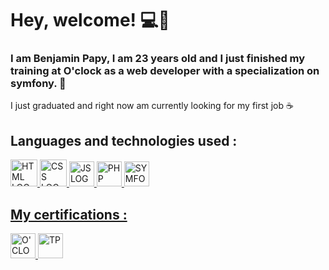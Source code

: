 # Hey, welcome! :computer::wave: 

### I am Benjamin Papy, I am 23 years old and I just finished my training at O'clock as a web developer with a specialization on symfony. 🐘

I just graduated and right now am currently looking for my first job :coffee:

## Languages and technologies used :
<p>
    <a href="https://developer.mozilla.org/fr/docs/Web/HTML">
        <img height="43px" width="43px"alt="HTML LOGO" src="https://cdn.pixabay.com/photo/2017/08/05/11/16/logo-2582748_1280.png" height="50px"
    </a>
    <a href="https://developer.mozilla.org/fr/docs/Web/CSS">
        <img height="43px" width="43px"alt="CSS LOGO" src="https://cdn.pixabay.com/photo/2017/08/05/11/16/logo-2582747_960_720.png" height="50px"
    </a>
    <a href="https://developer.mozilla.org/fr/docs/Web/JavaScript">
        <img height="40px" width="40px"alt="JS LOGO" src="https://www.google.com/url?sa=i&url=https%3A%2F%2Fwww.citypng.com%2Fphoto%2F26174%2Fjs-javascript-round-logo-icon-png&psig=AOvVaw1BILzkhM8NLltnrNfiLl55&ust=1671264786758000&source=images&cd=vfe&ved=0CBAQjRxqFwoTCNCthtHY_fsCFQAAAAAdAAAAABAU" height="50px"
    </a> 
    <a href="https://www.php.net/manual/fr/intro-whatis.php">
        <img height="40px" width="40px"alt="PHP LOGO" src="https://icon-library.com/images/php-icon-png/php-icon-png-7.jpg" height="50px"
    </a>
    <a href="https://symfony.com/">
        <img height="40px" width="40px"alt="SYMFONY LOGO" src="https://cdn.worldvectorlogo.com/logos/symfony.svg" height="50px"
    </a>
 </p>
  
## My certifications :


<p>
  <a href="https://oclock.io/formations/developpeur-web" >
    <img height="40px" width="40px"alt="O'CLOCK" src="https://s3-eu-west-1.amazonaws.com/tpd/logos/595cae450000ff0005a600d6/0x0.png"
  </a>
  <a href="https://www.opquast.com/" >
    <img height="40px" width="40px"alt="TP" src="https://encrypted-tbn0.gstatic.com/images?q=tbn:ANd9GcSq7slYH074nOoxOqbJfdgQFo7bgecKuneEBbfZLUhPMNxUOrw5_eW-q-jDxzAerNfl4WA&usqp=CAU"
  </a>
  <!--
      <a href="https://www.francecompetences.fr/recherche/rncp/31114/" >
        <img height="40px" width="40px"alt="OPQUAST" src="https://static.data.gouv.fr/avatars/c1/4ae4f0ae27471684be669c5dce161a-500.png"
      </a>
  -->
</p>
